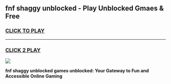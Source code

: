 
## fnf shaggy unblocked - Play Unblocked Gmaes & Free
<h3>
<a href="https://news.freeplayer.one?title=fnf_shaggy_unblocked&ref=23F">CLICK TO PLAY</a></h3>
<hr>

<h3>
<a href="https://news.freeplayer.one?title=fnf_shaggy_unblocked&ref=23F">CLICK 2 PLAY</a>
  
</h3>

<a href="https://news.freeplayer.one?title=fnf_shaggy_unblocked&ref=23F/"><img src="https://clearcache.store/games.png"></a>


**fnf shaggy unblocked games unblocked: Your Gateway to Fun and Accessible Online Gaming**
